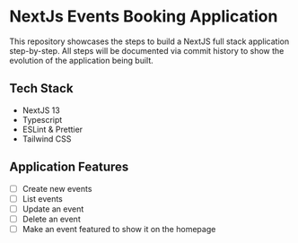 # NextJs Events Booking Application

This repository showcases the steps to build a NextJS full stack application step-by-step. All steps will be documented via commit history to show the evolution of the application being built.

## Tech Stack

- NextJS 13
- Typescript
- ESLint & Prettier
- Tailwind CSS

## Application Features

- [ ] Create new events
- [ ] List events
- [ ] Update an event
- [ ] Delete an event
- [ ] Make an event featured to show it on the homepage
